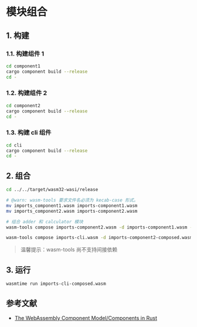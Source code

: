# 模块组合

## 1. 构建
### 1.1. 构建组件 1
```bash
cd component1
cargo component build --release
cd -
```

### 1.2. 构建组件 2
```bash
cd component2
cargo component build --release
cd -
```

### 1.3. 构建 cli 组件
```bash
cd cli
cargo component build --release
cd -
```

## 2. 组合

```bash
cd ../../target/wasm32-wasi/release

# @warn: wasm-tools 要求文件名必须为 kecab-case 形式。
mv imports_component1.wasm imports-component1.wasm
mv imports_component2.wasm imports-component2.wasm

# 组合 adder 和 calculator 模块
wasm-tools compose imports-component2.wasm -d imports-component1.wasm -o imports-component2-composed.wasm

wasm-tools compose imports-cli.wasm -d imports-component2-composed.wasm -o imports-cli-composed.wasm
```

> 温馨提示：wasm-tools 尚不支持间接依赖

## 3. 运行

```bash
wasmtime run imports-cli-composed.wasm
```

## 参考文献
- [The WebAssembly Component Model/Components in Rust](https://component-model.bytecodealliance.org/language-support/rust.html)
